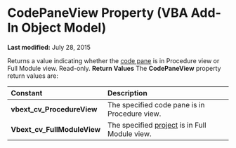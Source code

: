 
# CodePaneView Property (VBA Add-In Object Model)

 **Last modified:** July 28, 2015


Returns a value indicating whether the  [code pane](b8bdf64f-5920-1ae9-16d0-b26d09524a30.md) is in Procedure view or Full Module view. Read-only.
 **Return Values**
The  **CodePaneView** property return values are:


|**Constant**|**Description**|
|:-----|:-----|
| **vbext_cv_ProcedureView**|The specified code pane is in Procedure view.|
| **Vbext_cv_FullModuleView**|The specified  [project](b8bdf64f-5920-1ae9-16d0-b26d09524a30.md) is in Full Module view.|
